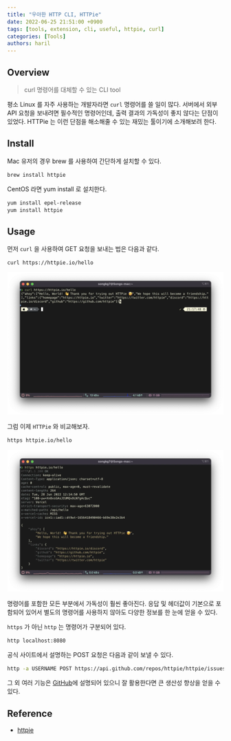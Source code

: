```yaml
---
title: "우아한 HTTP CLI, HTTPie"
date: 2022-06-25 21:51:00 +0900
tags: [tools, extension, cli, useful, httpie, curl]
categories: [Tools]
authors: haril
---
```


## Overview

> curl 명령어를 대체할 수 있는 CLI tool

평소 Linux 를 자주 사용하는 개발자라면 `curl` 명령어를 쓸 일이 많다. 서버에서 외부 API 요청을 보내려면 필수적인 명령어인데, 출력 결과의 가독성이 좋지 않다는 단점이 있었다. HTTPie 는 이런 단점을 해소해줄 수 있는 재밌는 툴이기에 소개해보려 한다.

<!-- truncate -->

## Install

Mac 유저의 경우 brew 를 사용하여 간단하게 설치할 수 있다.

```bash
brew install httpie
```

CentOS 라면 yum install 로 설치한다.

```bash
yum install epel-release
yum install httpie
```

## Usage

먼저 `curl` 을 사용하여 GET 요청을 보내는 법은 다음과 같다.

```bash
curl https://httpie.io/hello
```

![curl-get](./2.webp)

그럼 이제 `HTTPie` 와 비교해보자.

```bash
https httpie.io/hello
```

![get](./1.webp)

명령어를 포함한 모든 부분에서 가독성이 훨씬 좋아진다. 응답 및 헤더값이 기본으로 포함되어 있어서 별도의 명령어를 사용하지 않아도 다양한 정보를 한 눈에 얻을 수 있다.

`https` 가 아닌 `http` 는 명령어가 구분되어 있다.

```bash
http localhost:8080
```

공식 사이트에서 설명하는 POST 요청은 다음과 같이 보낼 수 있다.

```bash
http -a USERNAME POST https://api.github.com/repos/httpie/httpie/issues/83/comments body='HTTPie is awesome! :heart:'
```

그 외 여러 기능은 [GitHub](https://github.com/httpie/httpie)에 설명되어 있으니 잘 활용한다면 큰 생산성 향상을 얻을 수 있다.

## Reference

- [httpie](https://github.com/httpie/httpie)
